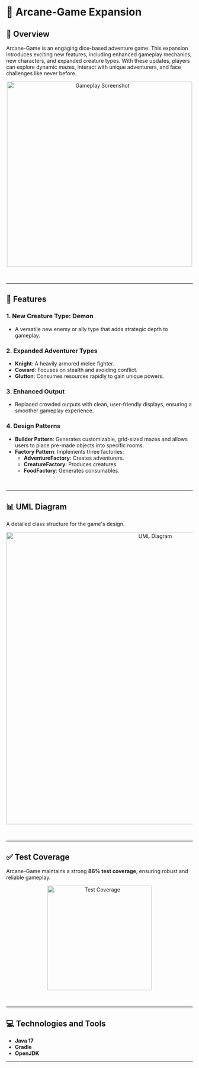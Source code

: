 # 🎲 **Arcane-Game Expansion**

## 📝 **Overview**

Arcane-Game is an engaging dice-based adventure game. This expansion introduces exciting new features, including enhanced gameplay mechanics, new characters, and expanded creature types. With these updates, players can explore dynamic mazes, interact with unique adventurers, and face challenges like never before.

<p align="center">
  <img width="500" alt="Gameplay Screenshot" src="https://github.com/user-attachments/assets/b71e01c8-49fc-4162-a705-3d14a6052031">
</p>

<br>

---

## 🌟 **Features**

### **1. New Creature Type: Demon**
- A versatile new enemy or ally type that adds strategic depth to gameplay.

### **2. Expanded Adventurer Types**
- **Knight**: A heavily armored melee fighter.
- **Coward**: Focuses on stealth and avoiding conflict.
- **Glutton**: Consumes resources rapidly to gain unique powers.

### **3. Enhanced Output**
- Replaced crowded outputs with clean, user-friendly displays, ensuring a smoother gameplay experience.

### **4. Design Patterns**
- **Builder Pattern**: Generates customizable, grid-sized mazes and allows users to place pre-made objects into specific rooms.
- **Factory Pattern**: Implements three factories:
  - **AdventureFactory**: Creates adventurers.
  - **CreatureFactory**: Produces creatures.
  - **FoodFactory**: Generates consumables.

<br>

---

## 📊 **UML Diagram**
A detailed class structure for the game's design.

<p align="center">
  <img width="789" alt="UML Diagram" src="https://github.com/user-attachments/assets/2d81d643-8ab3-4a08-9a13-0ea8648506d6">
</p>

<br>

---

## ✅ **Test Coverage**
Arcane-Game maintains a strong **86% test coverage**, ensuring robust and reliable gameplay.

<p align="center">
  <img width="282" alt="Test Coverage" src="https://github.com/user-attachments/assets/5891b282-0d47-4a1c-a840-416c1bcf33cc">
</p>

<br>

---

## 💻 **Technologies and Tools**
- **Java 17**
- **Gradle**
- **OpenJDK**

---
